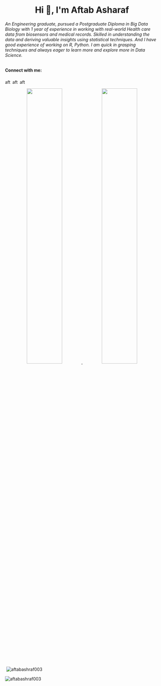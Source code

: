 <h1 align="center">Hi 👋, I'm Aftab Asharaf </h1>
<h6 align="left">An Engineering graduate, pursued a Postgraduate Diploma in Big Data Biology with 1 year of experience in working with real-world Health care data from biosensors and medical records. Skilled in understanding the data and deriving valuable insights using statistical techniques. And I have good experience of working on R, Python. I am quick in grasping techniques and always eager to learn more and explore more in Data Science.</h6>


<!-- <p align="left"> <a href="https://github.com/ryo-ma/github-profile-trophy"><img src="https://github-profile-trophy.vercel.app/?username=aftabashraf003" alt="aftabashraf003" /></a> </p> -->

<h4 align="left">Connect with me:</h4>
<p align="left">
<a href="https://linkedin.com/in/aftab-ashraf-av-223386117" target="blank"><img align="center" src="https://raw.githubusercontent.com/rahuldkjain/github-profile-readme-generator/master/src/images/icons/Social/linked-in-alt.svg" alt="aftab-ashraf-av-223386117" height="15" width="20" /></a>
<a href="https://kaggle.com/aftabashrafav" target="blank"><img align="center" src="https://raw.githubusercontent.com/rahuldkjain/github-profile-readme-generator/master/src/images/icons/Social/kaggle.svg" alt="aftabashrafav" height="15" width="20" /></a>
<a href="https://www.hackerrank.com/aftabashraf003" target="blank"><img align="center" src="https://raw.githubusercontent.com/rahuldkjain/github-profile-readme-generator/master/src/images/icons/Social/hackerrank.svg" alt="aftabashraf003" height="15" width="20" /></a>
</p>

<p align="center">
<a href="https://github-readme-stats.vercel.app/api?username=aftabashraf003&count_private=true&show_icons=true&include_all_commits=false&hide_border=true&hide_title=true">
  <img width="48%"  src="https://github-readme-stats.vercel.app/api?username=aftabashraf003&count_private=true&show_icons=true&include_all_commits=false&hide_border=true&hide_title=true" />
</a>
<a href="https://github-readme-streak-stats.herokuapp.com/?user=aftabashraf003&hide_border=true">
  <img width="48%"  src="https://github-readme-streak-stats.herokuapp.com/?user=aftabashraf003&hide_border=true" />
</a>
</p>

<p>&nbsp;<img align="center" src="https://github-readme-stats.vercel.app/api?username=aftabashraf003&show_icons=true&locale=en" alt="aftabashraf003" /></p>

<p align="left"> <img src="https://komarev.com/ghpvc/?username=aftabashraf003&label=Profile%20views&color=0e75b6&style=flat" alt="aftabashraf003" /> </p>
